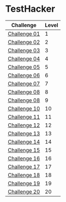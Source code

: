 # TestHacker

| Challenge | Level |
| --------- | ----- |
|[Challenge 01](./Challenge-01) | 1 |
|[Challenge 02](./Challenge-02) | 2 |
|[Challenge 03](./Challenge-03) | 3 |
|[Challenge 04](./Challenge-04) | 4 |
|[Challenge 05](./Challenge-05) | 5 |
|[Challenge 06](./Challenge-06) | 6 |
|[Challenge 07](./Challenge-07) | 7 |
|[Challenge 08](./Challenge-08) | 8 |
|[Challenge 08](./Challenge-09) | 9 |
|[Challenge 10](./Challenge-10) | 10 |
|[Challenge 11](./Challenge-11) | 11 |
|[Challenge 12](./Challenge-12) | 12 |
|[Challenge 13](./Challenge-13) | 13 |
|[Challenge 14](./Challenge-14) | 14 |
|[Challenge 15](./Challenge-15) | 15 |
|[Challenge 16](./Challenge-16) | 16 |
|[Challenge 17](./Challenge-17) | 17 |
|[Challenge 18](./Challenge-18) | 18 |
|[Challenge 19](./Challenge-19) | 19 |
|[Challenge 20](./Challenge-20) | 20 |

